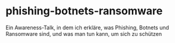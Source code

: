 # phishing-botnets-ransomware
Ein Awareness-Talk, in dem ich erkläre, was Phishing, Botnets und Ransomware sind, und was man tun kann, um sich zu schützen

